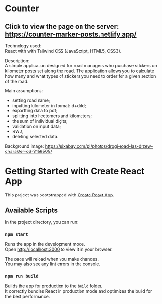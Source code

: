 # Counter

## Click to view the page on the server: https://counter-marker-posts.netlify.app/

Technology used:<br />
React with with Tailwind CSS (JavaScript, HTML5, CSS3).

Description:<br />
A simple application designed for road managers who purchase stickers on kilometer posts set along the road. The application allows you to calculate how many and what types of stickers you need to order for a given section of the road.

Main assumptions:
- setting road name;
- inputting kilometer in format: d+ddd;
- exportting data to pdf;
- splitting into hectomers and kilometers;
- the sum of individual digits;
- validation on input data;
- RWD;
- deleting selected data.

Background image: https://pixabay.com/pl/photos/drogi-road-las-drzew-charakter-od-3159505/



# Getting Started with Create React App

This project was bootstrapped with [Create React App](https://github.com/facebook/create-react-app).

## Available Scripts

In the project directory, you can run:

### `npm start`

Runs the app in the development mode.\
Open [http://localhost:3000](http://localhost:3000) to view it in your browser.

The page will reload when you make changes.\
You may also see any lint errors in the console.

### `npm run build`

Builds the app for production to the `build` folder.\
It correctly bundles React in production mode and optimizes the build for the best performance.
